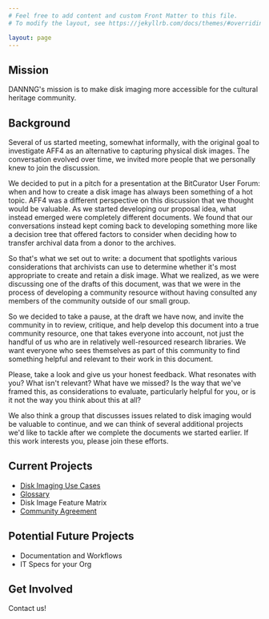```yaml
---
# Feel free to add content and custom Front Matter to this file.
# To modify the layout, see https://jekyllrb.com/docs/themes/#overriding-theme-defaults

layout: page
---
```

## Mission
DANNNG's mission is to make disk imaging more accessible for the cultural heritage community.

## Background
Several of us started meeting, somewhat informally, with the original goal to investigate AFF4 as an alternative to capturing physical disk images. The conversation evolved over time, we invited more people that we personally knew to join the discussion.

We decided to put in a pitch for a presentation at the BitCurator User Forum: when and how to create a disk image has always been something of a hot topic. AFF4 was a different perspective on this discussion that we thought would be valuable. As we started developing our proposal idea, what instead emerged were completely different documents. We found that our conversations instead kept coming back to developing something more like a decision tree that offered factors to consider when deciding how to transfer archival data from a donor to the archives.

So that's what we set out to write: a document that spotlights various considerations that archivists can use to determine whether it's most appropriate to create and retain a disk image. What we realized, as we were discussing one of the drafts of this document, was that we were in the process of developing a community resource without having consulted any members of the community outside of our small group.

So we decided to take a pause, at the draft we have now, and invite the community in to review, critique, and help develop this document into a true community resource, one that takes everyone into account, not just the handful of us who are in relatively well-resourced research libraries. We want everyone who sees themselves as part of this community to find something helpful and relevant to their work in this document.

Please, take a look and give us your honest feedback. What resonates with you? What isn't relevant? What have we missed? Is the way that we've framed this, as considerations to evaluate, particularly helpful for you, or is it not the way you think about this at all?

We also think a group that discusses issues related to disk imaging would be valuable to continue, and we can think of several additional projects we'd like to tackle after we complete the documents we started earlier. If this work interests you, please join these efforts.


## Current Projects
- [Disk Imaging Use Cases](https://docs.google.com/document/d/19FOvxKE4I5CIqEuk8e8ozdD2Y0fEAy687epUD918a_8/edit)
- [Glossary](https://docs.google.com/document/d/10u8hlPY_bEFstC5mncWKffSNqbAd7cFA4tNbVwqx75Y/edit)
- Disk Image Feature Matrix
- [Community Agreement](community-agreement.html)

## Potential Future Projects
- Documentation and Workflows
- IT Specs for your Org

## Get Involved
Contact us!
